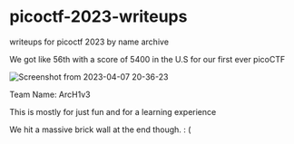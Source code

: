 # picoctf-2023-writeups
writeups for picoctf 2023 by name archive


We got like 56th with a score of 5400 in the U.S for our first ever picoCTF

![Screenshot from 2023-04-07 20-36-23](https://user-images.githubusercontent.com/128765475/230697001-1225c250-82d0-4c50-af83-5991a7fb5dfd.png)

Team Name: ArcH1v3

This is mostly for just fun and for a learning experience

We hit a massive brick wall at the end though. : ( 
